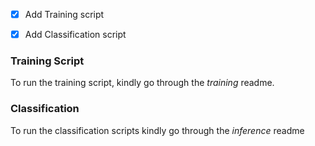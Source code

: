 
- [X] Add Training script
  
- [X] Add Classification script


### Training Script
To run the training script, kindly go through the *training* readme.
### Classification
To run the classification scripts kindly go through the *inference* readme
